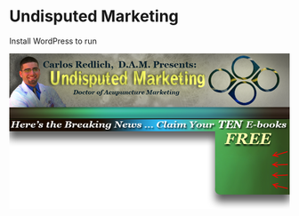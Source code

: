 # Undisputed Marketing

Install WordPress to run

<div align="center">
  <img src="header.png" />
</div>
